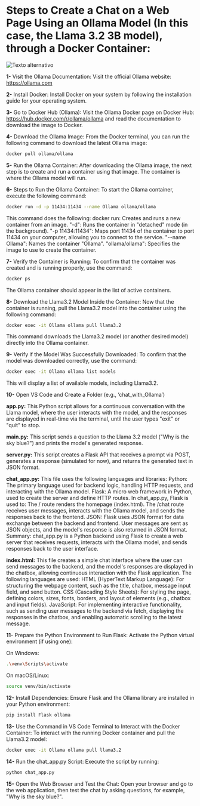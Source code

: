 # Steps to Create a Chat on a Web Page Using an Ollama Model (In this case, the Llama 3.2 3B model), through a Docker Container:
![Texto alternativo](chat_with_Ollama\images\chat_with_Ollama_pic.jpeg)

**1-** Visit the Ollama Documentation: Visit the official Ollama website: https://ollama.com

**2-** Install Docker: Install Docker on your system by following the installation guide for your operating system.

**3-** Go to Docker Hub (Ollama): Visit the Ollama Docker page on Docker Hub: https://hub.docker.com/r/ollama/ollama and read the documentation to download the image to Docker.

**4-** Download the Ollama Image: From the Docker terminal, you can run the following command to download the latest Ollama image:
```bash
docker pull ollama/ollama
```  

**5-** Run the Ollama Container: After downloading the Ollama image, the next step is to create and run a container using that image. The container is where the Ollama model will run.

**6-** Steps to Run the Ollama Container:
To start the Ollama container, execute the following command:
```bash
docker run -d -p 11434:11434 --name Ollama ollama/ollama
```  

This command does the following:
docker run: Creates and runs a new container from an image.
"-d": Runs the container in "detached" mode (in the background).
"-p 11434:11434": Maps port 11434 of the container to port 11434 on your computer, allowing you to connect to the service.
"--name Ollama": Names the container "Ollama".
"ollama/ollama": Specifies the image to use to create the container.

**7-** Verify the Container is Running:
To confirm that the container was created and is running properly, use the command:
```bash
docker ps
```
The Ollama container should appear in the list of active containers.

**8-** Download the Llama3.2 Model Inside the Container:
Now that the container is running, pull the Llama3.2 model into the container using the following command:
```bash
docker exec -it Ollama ollama pull llama3.2
```
This command downloads the Llama3.2 model (or another desired model) directly into the Ollama container.

**9-** Verify if the Model Was Successfully Downloaded:
To confirm that the model was downloaded correctly, use the command:
```bash
docker exec -it Ollama ollama list models
```
This will display a list of available models, including Llama3.2.

**10-** Open VS Code and Create a Folder (e.g., ‘chat_with_Ollama’)

**app.py:**
This Python script allows for a continuous conversation with the Llama model, where the user interacts with the model, and the responses are displayed in real-time via the terminal, until the user types "exit" or "quit" to stop.

**main.py:**
This script sends a question to the Llama 3.2 model ("Why is the sky blue?") and prints the model's generated response.

**server.py:**
This script creates a Flask API that receives a prompt via POST, generates a response (simulated for now), and returns the generated text in JSON format.

**chat_app.py:**
This file uses the following languages and libraries:
Python: The primary language used for backend logic, handling HTTP requests, and interacting with the Ollama model.
Flask: A micro web framework in Python, used to create the server and define HTTP routes. In chat_app.py, Flask is used to:
The / route renders the homepage (index.html).
The /chat route receives user messages, interacts with the Ollama model, and sends the responses back to the frontend.
JSON: Flask uses JSON format for data exchange between the backend and frontend. User messages are sent as JSON objects, and the model's response is also returned in JSON format. Summary: chat_app.py is a Python backend using Flask to create a web server that receives requests, interacts with the Ollama model, and sends responses back to the user interface.

**index.html:**
This file creates a simple chat interface where the user can send messages to the backend, and the model's responses are displayed in the chatbox, allowing continuous interaction with the Flask application.
The following languages are used:
HTML (HyperText Markup Language): For structuring the webpage content, such as the title, chatbox, message input field, and send button.
CSS (Cascading Style Sheets): For styling the page, defining colors, sizes, fonts, borders, and layout of elements (e.g., chatbox and input fields).
JavaScript: For implementing interactive functionality, such as sending user messages to the backend via fetch, displaying the responses in the chatbox, and enabling automatic scrolling to the latest message.

**11-** Prepare the Python Environment to Run Flask:
Activate the Python virtual environment (if using one):

On Windows:
```bash
.\venv\Scripts\activate
```

On macOS/Linux:
```bash
source venv/bin/activate
```

**12-** Install Dependencies:
Ensure Flask and the Ollama library are installed in your Python environment:
```bash
pip install Flask ollama
```

**13-** Use the Command in VS Code Terminal to Interact with the Docker Container:
To interact with the running Docker container and pull the Llama3.2 model:
```bash
docker exec -it Ollama ollama pull llama3.2
```

**14-** Run the chat_app.py Script:
Execute the script by running:
```bash
python chat_app.py
```

**15-** Open the Web Browser and Test the Chat:
Open your browser and go to the web application, then test the chat by asking questions, for example, "Why is the sky blue?".

